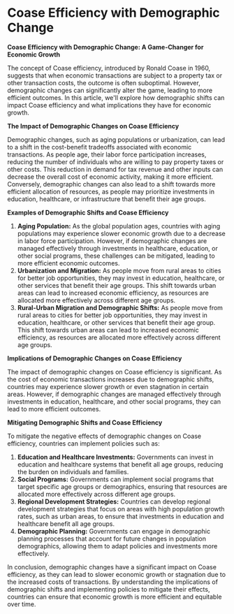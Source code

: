 # Coase Efficiency with Demographic Change

**Coase Efficiency with Demographic Change: A Game-Changer for Economic Growth**

The concept of Coase efficiency, introduced by Ronald Coase in 1960, suggests that when economic transactions are subject to a property tax or other transaction costs, the outcome is often suboptimal. However, demographic changes can significantly alter the game, leading to more efficient outcomes. In this article, we'll explore how demographic shifts can impact Coase efficiency and what implications they have for economic growth.

**The Impact of Demographic Changes on Coase Efficiency**

Demographic changes, such as aging populations or urbanization, can lead to a shift in the cost-benefit tradeoffs associated with economic transactions. As people age, their labor force participation increases, reducing the number of individuals who are willing to pay property taxes or other costs. This reduction in demand for tax revenue and other inputs can decrease the overall cost of economic activity, making it more efficient. Conversely, demographic changes can also lead to a shift towards more efficient allocation of resources, as people may prioritize investments in education, healthcare, or infrastructure that benefit their age groups.

**Examples of Demographic Shifts and Coase Efficiency**

1. **Aging Population:** As the global population ages, countries with aging populations may experience slower economic growth due to a decrease in labor force participation. However, if demographic changes are managed effectively through investments in healthcare, education, or other social programs, these challenges can be mitigated, leading to more efficient economic outcomes.
2. **Urbanization and Migration:** As people move from rural areas to cities for better job opportunities, they may invest in education, healthcare, or other services that benefit their age groups. This shift towards urban areas can lead to increased economic efficiency, as resources are allocated more effectively across different age groups.
3. **Rural-Urban Migration and Demographic Shifts:** As people move from rural areas to cities for better job opportunities, they may invest in education, healthcare, or other services that benefit their age group. This shift towards urban areas can lead to increased economic efficiency, as resources are allocated more effectively across different age groups.

**Implications of Demographic Changes on Coase Efficiency**

The impact of demographic changes on Coase efficiency is significant. As the cost of economic transactions increases due to demographic shifts, countries may experience slower growth or even stagnation in certain areas. However, if demographic changes are managed effectively through investments in education, healthcare, and other social programs, they can lead to more efficient outcomes.

**Mitigating Demographic Shifts and Coase Efficiency**

To mitigate the negative effects of demographic changes on Coase efficiency, countries can implement policies such as:

1. **Education and Healthcare Investments:** Governments can invest in education and healthcare systems that benefit all age groups, reducing the burden on individuals and families.
2. **Social Programs:** Governments can implement social programs that target specific age groups or demographics, ensuring that resources are allocated more effectively across different age groups.
3. **Regional Development Strategies:** Countries can develop regional development strategies that focus on areas with high population growth rates, such as urban areas, to ensure that investments in education and healthcare benefit all age groups.
4. **Demographic Planning:** Governments can engage in demographic planning processes that account for future changes in population demographics, allowing them to adapt policies and investments more effectively.

In conclusion, demographic changes have a significant impact on Coase efficiency, as they can lead to slower economic growth or stagnation due to the increased costs of transactions. By understanding the implications of demographic shifts and implementing policies to mitigate their effects, countries can ensure that economic growth is more efficient and equitable over time.
